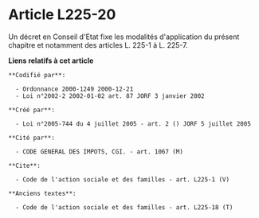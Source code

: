 # Article L225-20

Un décret en Conseil d'Etat fixe les modalités d'application du présent chapitre et notamment des articles L. 225-1 à L.
225-7.

**Liens relatifs à cet article**

	**Codifié par**:

	  - Ordonnance 2000-1249 2000-12-21
	  - Loi n°2002-2 2002-01-02 art. 87 JORF 3 janvier 2002

	**Créé par**:

	  - Loi n°2005-744 du 4 juillet 2005 - art. 2 () JORF 5 juillet 2005

	**Cité par**:

	  - CODE GENERAL DES IMPOTS, CGI. - art. 1067 (M)

	**Cite**:

	  - Code de l'action sociale et des familles - art. L225-1 (V)

	**Anciens textes**:

	  - Code de l'action sociale et des familles - art. L225-18 (T)
